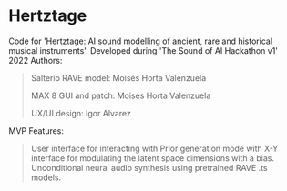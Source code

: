 # Hertztage
Code for 'Hertztage: AI sound modelling of ancient, rare and historical musical instruments'.
Developed during 'The Sound of AI Hackathon v1' 2022
Authors:

> Salterio RAVE model: Moisés Horta Valenzuela
> 
> MAX 8 GUI and patch: Moisés Horta Valenzuela
> 
> UX/UI design: Igor Alvarez

MVP Features:

> User interface for interacting with Prior generation mode with X-Y interface for modulating the latent space dimensions with a bias.
> Unconditional neural audio synthesis using pretrained RAVE .ts models.
